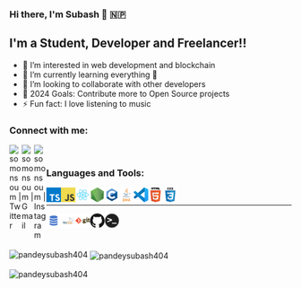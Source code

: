 ### Hi there, I'm Subash 👋 🇳🇵

## I'm a Student, Developer and Freelancer!!

- 👀 I’m interested in web development and blockchain
- 🌱 I’m currently learning everything 🤣
- 👯 I’m looking to collaborate with other developers
- 🥅 2024 Goals: Contribute more to Open Source projects
- ⚡ Fun fact: I love listening to music

### Connect with me:


[<img align="left" alt="somonsoum | Twitter" width="22px" src="https://cdn.jsdelivr.net/npm/simple-icons@v3/icons/twitter.svg" />](https://twitter.com/pandeysubas404)
[<img align="left" alt="somonsoum | Gmail" width="22px" src="https://cdn.jsdelivr.net/npm/simple-icons@v3/icons/gmail.svg" />](mailto:pandeysubash404@gmail.com)
[<img align="left" alt="somonsoum | Instagram" width="22px" src="https://cdn.jsdelivr.net/npm/simple-icons@v3/icons/instagram.svg" />](https://www.instagram.com/pandeysubash404/)

<br />

### Languages and Tools:

<img align="left" alt="TypeScript" width="26px" src="https://raw.githubusercontent.com/github/explore/80688e429a7d4ef2fca1e82350fe8e3517d3494d/topics/typescript/typescript.png" />
<img align="left" alt="JavaScript" width="26px" src="https://raw.githubusercontent.com/github/explore/80688e429a7d4ef2fca1e82350fe8e3517d3494d/topics/javascript/javascript.png" />
<img align="left" alt="React" width="26px" src="https://raw.githubusercontent.com/github/explore/80688e429a7d4ef2fca1e82350fe8e3517d3494d/topics/react/react.png" />
<img align="left" alt="Node.js" width="26px" src="https://raw.githubusercontent.com/github/explore/80688e429a7d4ef2fca1e82350fe8e3517d3494d/topics/nodejs/nodejs.png" />
<img align="left" alt="C" width="26px" src="https://raw.githubusercontent.com/github/explore/80688e429a7d4ef2fca1e82350fe8e3517d3494d/topics/c/c.png" />
<img align="left" alt="Java" width="26px" src="https://raw.githubusercontent.com/github/explore/80688e429a7d4ef2fca1e82350fe8e3517d3494d/topics/java/java.png" />
<img align="left" alt="Visual Studio Code" width="26px" src="https://raw.githubusercontent.com/github/explore/80688e429a7d4ef2fca1e82350fe8e3517d3494d/topics/visual-studio-code/visual-studio-code.png" />
<img align="left" alt="HTML5" width="26px" src="https://raw.githubusercontent.com/github/explore/80688e429a7d4ef2fca1e82350fe8e3517d3494d/topics/html/html.png" />
<img align="left" alt="CSS3" width="26px" src="https://raw.githubusercontent.com/github/explore/80688e429a7d4ef2fca1e82350fe8e3517d3494d/topics/css/css.png" />
<br />
<hr />
<img align="left" alt="SQL" width="26px" src="https://raw.githubusercontent.com/github/explore/80688e429a7d4ef2fca1e82350fe8e3517d3494d/topics/sql/sql.png" />
<img align="left" alt="MySQL" width="26px" src="https://raw.githubusercontent.com/github/explore/80688e429a7d4ef2fca1e82350fe8e3517d3494d/topics/mysql/mysql.png" />
<img align="left" alt="Git" width="26px" src="https://raw.githubusercontent.com/github/explore/80688e429a7d4ef2fca1e82350fe8e3517d3494d/topics/git/git.png" />
<img align="left" alt="GitHub" width="26px" src="https://raw.githubusercontent.com/github/explore/78df643247d429f6cc873026c0622819ad797942/topics/github/github.png" />
<img align="left" alt="Terminal" width="26px" src="https://raw.githubusercontent.com/github/explore/80688e429a7d4ef2fca1e82350fe8e3517d3494d/topics/terminal/terminal.png" />

<br />
<br />
<br />

<p><img align="left" src="https://github-readme-stats.vercel.app/api/top-langs?username=pandeysubash404&show_icons=true&locale=en&layout=compact" alt="pandeysubash404" /></p>

<p>&nbsp;<img align="center" src="https://github-readme-stats.vercel.app/api?username=pandeysubash404&show_icons=true&locale=en" alt="pandeysubash404" /></p>

<p><img align="center" src="https://github-readme-streak-stats.herokuapp.com/?user=pandeysubash404&" alt="pandeysubash404" /></p>
